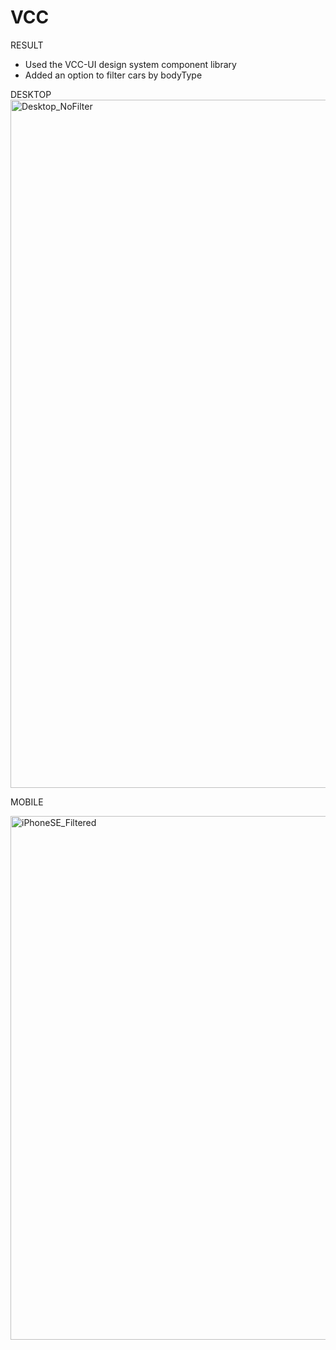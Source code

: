 # VCC
RESULT

- Used the VCC-UI design system component library
- Added an option to filter cars by bodyType


DESKTOP
<img width="1101" alt="Desktop_NoFilter" src="https://user-images.githubusercontent.com/70318742/192528025-86fb00e3-91ee-45f3-a77a-828a8731d81c.png">



MOBILE


<img width="838" alt="iPhoneSE_Filtered" src="https://user-images.githubusercontent.com/70318742/192528110-43ddded1-f521-44ce-9e10-47fe2cd73121.png">
